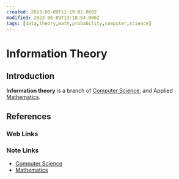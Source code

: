 ```yaml
---
created: 2023-06-09T11:19:02.060Z
modified: 2023-06-09T13:18:54.000Z
tags: [data,theory,math,probability,computer,science]
---
```

# Information Theory

## Introduction

**Information theory** is a branch of [Computer Science][-cs],
and Applied [Mathematics][-math].

## References

### Web Links

<!-- Hidden References -->

### Note Links

* [Computer Science][-cs]
* [Mathematics][-math]

<!-- Hidden References -->
[-cs]: computer-science.md "Computer Science"
[-math]: math.md "Mathematics"
